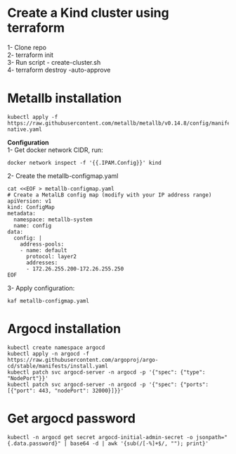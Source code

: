 # Create a Kind cluster using terraform 
1- Clone repo \
2- terraform init \
3- Run script - create-cluster.sh \
4- terraform destroy -auto-approve

# Metallb installation

```
kubectl apply -f https://raw.githubusercontent.com/metallb/metallb/v0.14.8/config/manifests/metallb-native.yaml
```

**Configuration**\
1- Get docker network CIDR, run:
```
docker network inspect -f '{{.IPAM.Config}}' kind
```
2- Create the metallb-configmap.yaml
```
cat <<EOF > metallb-configmap.yaml
# Create a MetalLB config map (modify with your IP address range)
apiVersion: v1
kind: ConfigMap
metadata:
  namespace: metallb-system
  name: config
data:
  config: |
    address-pools:
    - name: default
      protocol: layer2
      addresses:
      - 172.26.255.200-172.26.255.250
EOF
```

3- Apply configuration:
```
kaf metallb-configmap.yaml
```
# Argocd installation
```
kubectl create namespace argocd 
kubectl apply -n argocd -f https://raw.githubusercontent.com/argoproj/argo-cd/stable/manifests/install.yaml
kubectl patch svc argocd-server -n argocd -p '{"spec": {"type": "NodePort"}}'
kubectl patch svc argocd-server -n argocd -p '{"spec": {"ports": [{"port": 443, "nodePort": 32000}]}}'
```
# Get argocd password
```
kubectl -n argocd get secret argocd-initial-admin-secret -o jsonpath="{.data.password}" | base64 -d | awk '{sub(/[-%]+$/, ""); print}'
```
